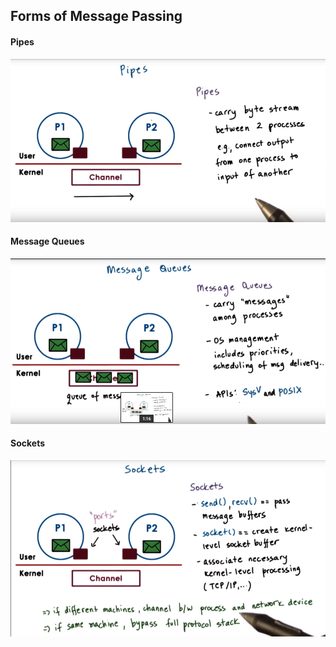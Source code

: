 ## Forms of Message Passing

#### Pipes

![](/assets/pipes.png)

#### Message Queues

![](/assets/message_queues.png)

#### Sockets

![](/assets/sockets.png)

